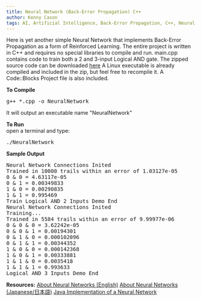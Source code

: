 ```yaml
---
title: Neural Network (Back-Error Propagation) C++
author: Kenny Cason
tags: AI, Artificial Intelligence, Back-Error Propagation, C++, Neural Network, ニューラルネット, 人工知能, 誤差逆伝播法
---
```


Here is yet another simple Neural Network that implements Back-Error Propagation as a form of Reinforced Learning.
The entire project is written in C++ and requires no special libraries to compile and run.
main.cpp contains code to train both a 2 and 3-input Logical AND gate.
The zipped source code can be downloaded <a href="/code/c/nn01/NeuralNetwork.zip">here</a>
A Linux executable is already compiled and included in the zip, but feel free to recompile it. A Code::Blocks Project file is also included.

<b>To Compile</b><br/>
<pre>g++ *.cpp -o NeuralNetwork</pre>
It will output an executable name "NeuralNetwork"

<b>To Run</b><br/>
open a terminal and type:
<pre>./NeuralNetwork</pre>

<b>Sample Output</b><br/>
<pre>Neural Network Connections Inited
Trained in 10000 trails within an error of 1.03127e-05
0 & 0 = 4.63117e-05
0 & 1 = 0.00349833
1 & 0 = 0.00290835
1 & 1 = 0.995469
Train Logical AND 2 Inputs Demo End
Neural Network Connections Inited
Training...
Trained in 5584 trails within an error of 9.99977e-06
0 & 0 & 0 = 3.62242e-05
0 & 0 & 1 = 0.00194301
0 & 1 & 0 = 0.000102096
0 & 1 & 1 = 0.00344352
1 & 0 & 0 = 0.000142368
1 & 0 & 1 = 0.00333881
1 & 1 & 0 = 0.0035418
1 & 1 & 1 = 0.993633
Logical AND 3 Inputs Demo End
</pre>

<b>Resources:</b>
<a href="/posts/2008-12-24-neural-networks-simple-models.html" target="_blank" >About Neural Networks (English)</a>
<a href="/posts/2008-12-24-neural-network-jp.html" target="_blank" >About Neural Networks (Japanese/日本語)</a>
<a href="/posts/2008-12-25-neural-network-back-error-propagation-java.html">Java Implementation of a Neural Network</a>